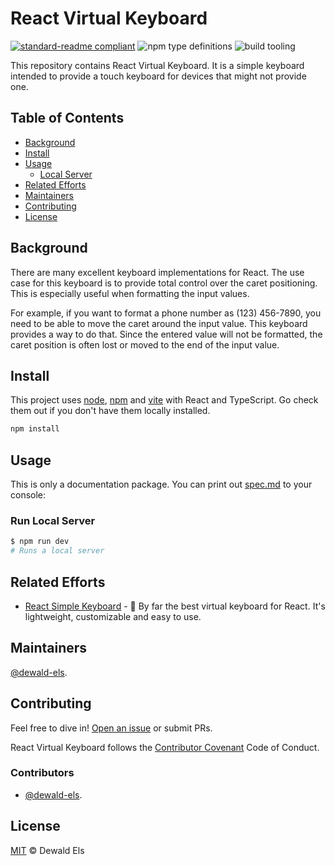 # React Virtual Keyboard

[![standard-readme compliant](https://img.shields.io/badge/readme%20style-standard-brightgreen.svg?style=flat-square)](https://github.com/RichardLitt/standard-readme) ![npm type definitions](https://img.shields.io/badge/-typescript-black?logo=typescript&style=flat-square) ![build tooling](https://img.shields.io/badge/-vite-green?logo=vite&style=flat-square)

This repository contains React Virtual Keyboard. It is a simple keyboard intended to provide a touch keyboard for devices that might not provide one.

## Table of Contents

- [Background](#background)
- [Install](#install)
- [Usage](#usage)
  - [Local Server](#run-local-server)
- [Related Efforts](#related-efforts)
- [Maintainers](#maintainers)
- [Contributing](#contributing)
- [License](#license)

## Background

There are many excellent keyboard implementations for React. The use case for this keyboard is to provide total control over the caret positioning. This is especially useful when formatting the input values.

For example, if you want to format a phone number as (123) 456-7890, you need to be able to move the caret around the input value. This keyboard provides a way to do that. Since the entered value will not be formatted, the caret position is often lost or moved to the end of the input value.

## Install

This project uses [node](http://nodejs.org), [npm](https://npmjs.com) and [vite](https://vitejs.dev/) with React and TypeScript. Go check them out if you don't have them locally installed.

```sh
npm install
```

## Usage

This is only a documentation package. You can print out [spec.md](spec.md) to your console:

### Run Local Server

```sh
$ npm run dev
# Runs a local server
```

## Related Efforts

- [React Simple Keyboard](https://github.com/hodgef/react-simple-keyboard) - 💌 By far the best virtual keyboard for React. It's lightweight, customizable and easy to use.

## Maintainers

[@dewald-els](https://github.com/dewald-els).

## Contributing

Feel free to dive in! [Open an issue](https://github.com/dewald-els/react-virtual-keyboard/issues/new) or submit PRs.

React Virtual Keyboard follows the [Contributor Covenant](http://contributor-covenant.org/version/1/3/0/) Code of Conduct.

### Contributors

- [@dewald-els](https://github.com/dewald-els).

## License

[MIT](LICENSE) © Dewald Els
